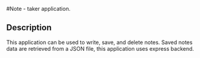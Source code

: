 #Note - taker application.


## Description

This application can be used to write, save, and delete notes. Saved notes data are retrieved from a JSON file, this application uses express backend.  
